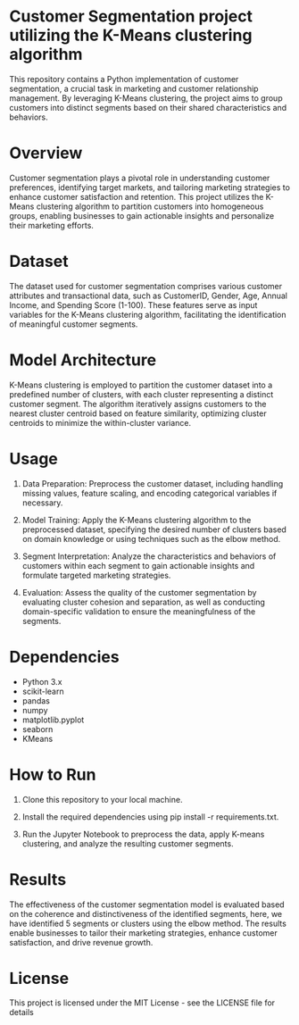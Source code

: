 # Customer Segmentation project utilizing the K-Means clustering algorithm
This repository contains a Python implementation of customer segmentation, a crucial task in marketing and customer relationship management. By leveraging K-Means clustering, the project aims to group customers into distinct segments based on their shared characteristics and behaviors.

# Overview
Customer segmentation plays a pivotal role in understanding customer preferences, identifying target markets, and tailoring marketing strategies to enhance customer satisfaction and retention. This project utilizes the K-Means clustering algorithm to partition customers into homogeneous groups, enabling businesses to gain actionable insights and personalize their marketing efforts.

# Dataset
The dataset used for customer segmentation comprises various customer attributes and transactional data, such as CustomerID, Gender, Age,	Annual Income, and Spending Score (1-100). These features serve as input variables for the K-Means clustering algorithm, facilitating the identification of meaningful customer segments.

# Model Architecture
K-Means clustering is employed to partition the customer dataset into a predefined number of clusters, with each cluster representing a distinct customer segment. The algorithm iteratively assigns customers to the nearest cluster centroid based on feature similarity, optimizing cluster centroids to minimize the within-cluster variance.

# Usage
1. Data Preparation: Preprocess the customer dataset, including handling missing values, feature scaling, and encoding categorical variables if necessary.

2. Model Training: Apply the K-Means clustering algorithm to the preprocessed dataset, specifying the desired number of clusters based on domain knowledge or using techniques such as the elbow method.

3. Segment Interpretation: Analyze the characteristics and behaviors of customers within each segment to gain actionable insights and formulate targeted marketing strategies.

4. Evaluation: Assess the quality of the customer segmentation by evaluating cluster cohesion and separation, as well as conducting domain-specific validation to ensure the meaningfulness of the segments.

# Dependencies
- Python 3.x
- scikit-learn
- pandas
- numpy
- matplotlib.pyplot
- seaborn
- KMeans
# How to Run
1. Clone this repository to your local machine.

2. Install the required dependencies using pip install -r requirements.txt.

3. Run the Jupyter Notebook to preprocess the data, apply K-means clustering, and analyze the resulting customer segments.

# Results
The effectiveness of the customer segmentation model is evaluated based on the coherence and distinctiveness of the identified segments, here, we have identified 5 segments or clusters using the elbow method. The results enable businesses to tailor their marketing strategies, enhance customer satisfaction, and drive revenue growth.

# License
This project is licensed under the MIT License - see the LICENSE file for details
